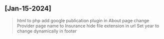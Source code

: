 ## [Jan-15-2024]
> html to php
> add google publication plugin in About page
> change Provider page name to Insurance
> hide file extension in url
> Set year to change dynamically in footer
